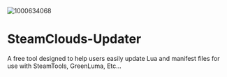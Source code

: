 ![1000634068](https://github.com/user-attachments/assets/2782ea3b-d64c-4020-b03f-10690e806be4)
# SteamClouds-Updater
A free tool designed to help users easily update Lua and manifest files for use with SteamTools, GreenLuma, Etc...
